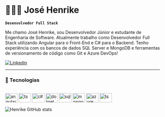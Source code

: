 # 👨🏻‍💻 José Henrike

**`Desenvolvedor Full Stack`**

Me chamo José Henrike, sou Desenvolvedor Júnior e estudante de Engenharia de Software. Atualmente trabalho como Desenvolvedor Full Stack utilizando Angular para o Front-End e C# para o Backend. Tenho experiência com os bancos de dados SQL Server e MongoDB e ferramentas de versionamento de código como Git e Azure DevOps!


[![Linkedin](https://img.shields.io/badge/LinkedIn-0077B5?style=for-the-badge&logo=linkedin&logoColor=white)](https://www.linkedin.com/in/josehenrike/)

---

### 🤖 Tecnologias 
<div styLe="display: inline_block"><br/>
<img align="center" alt="angular" height="30" width="40" src="https://cdn.jsdelivr.net/gh/devicons/devicon@latest/icons/angularjs/angularjs-original.svg" />
<img align="center" alt="ts" height="30" width="40" src="https://cdn.jsdelivr.net/gh/devicons/devicon@latest/icons/typescript/typescript-original.svg" />
<img align="center" alt="c#" height="30" width="40" src="https://cdn.jsdelivr.net/gh/devicons/devicon@latest/icons/csharp/csharp-original.svg" />
<img align="center" alt="dotnet" height="30" width="40" src="https://cdn.jsdelivr.net/gh/devicons/devicon@latest/icons/dotnetcore/dotnetcore-original.svg" />
<img align="center" alt="sql" height="30" width="40" src="https://cdn.jsdelivr.net/gh/devicons/devicon@latest/icons/azuresqldatabase/azuresqldatabase-original.svg" />
<img align="center" alt="mongo" height="30" width="40" src="https://cdn.jsdelivr.net/gh/devicons/devicon@latest/icons/mongodb/mongodb-original-wordmark.svg" />
<img align="center" alt="azure" height="30" width="40" src="https://cdn.jsdelivr.net/gh/devicons/devicon@latest/icons/azuredevops/azuredevops-original.svg" />
<img align="center" alt="ts" height="30" width="40" src="https://cdn.jsdelivr.net/gh/devicons/devicon@latest/icons/git/git-original.svg" />
</div>


  

![Henrike GitHub stats](https://github-readme-stats.vercel.app/api?username=josehenrike&show_icons=true&theme=dracula)
